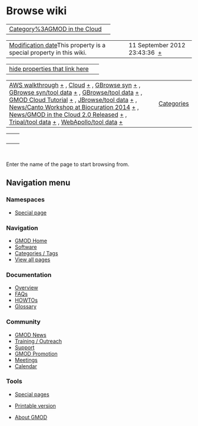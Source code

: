 



<span id="top"></span>




# <span dir="auto">Browse wiki</span>






|  |  |
|----|----|
| [Category%3AGMOD in the Cloud](/wiki/Category%3AGMOD_in_the_Cloud "Category%3AGMOD in the Cloud") |  |

|  |  |
|----|----|
| <span class="smw-highlighter" data-type="1" state="inline" data-title="Property"><span class="smwbuiltin">[Modification date](/wiki/Property:Modification_date "Property:Modification date")</span><span class="smwttcontent">This property is a special property in this wiki.</span></span> | <span class="smwb-value">11 September 2012 23:43:36  <span class="smwsearch">[+](/wiki/Special%3ASearchByProperty/Modification-20date/11-20September-202012-2023:43:36 "Special%3ASearchByProperty/Modification-20date/11-20September-202012-2023:43:36")</span></span> |

<span id="smw_browse_incoming"></span>

|  |  |
|----|----|
| [hide properties that link here](/mediawiki/index.php?title=Special:Browse&offset=0&dir=out&article=Category%3AGMOD+in+the+Cloud)  |  |

|  |  |
|----|----|
| <span class="smwb-ivalue">[AWS walkthrough](/wiki/AWS_walkthrough "AWS walkthrough") <span class="smwbrowse">[+](/wiki/Special%3ABrowse/AWS-20walkthrough "Special%3ABrowse/AWS-20walkthrough")</span></span> , <span class="smwb-ivalue">[Cloud](/wiki/Cloud "Cloud") <span class="smwbrowse">[+](/wiki/Special%3ABrowse/Cloud "Special%3ABrowse/Cloud")</span></span> , <span class="smwb-ivalue">[GBrowse syn](/wiki/GBrowse_syn "GBrowse syn") <span class="smwbrowse">[+](/wiki/Special%3ABrowse/GBrowse-20syn "Special%3ABrowse/GBrowse-20syn")</span></span> , <span class="smwb-ivalue">[GBrowse syn/tool data](/wiki/GBrowse_syn/tool_data "GBrowse syn/tool data") <span class="smwbrowse">[+](/wiki/Special%3ABrowse/GBrowse-20syn-2Ftool-20data "Special%3ABrowse/GBrowse-20syn-2Ftool-20data")</span></span> , <span class="smwb-ivalue">[GBrowse/tool data](/wiki/GBrowse/tool_data "GBrowse/tool data") <span class="smwbrowse">[+](/wiki/Special%3ABrowse/GBrowse-2Ftool-20data "Special%3ABrowse/GBrowse-2Ftool-20data")</span></span> , <span class="smwb-ivalue">[GMOD Cloud Tutorial](/wiki/GMOD_Cloud_Tutorial "GMOD Cloud Tutorial") <span class="smwbrowse">[+](/wiki/Special%3ABrowse/GMOD-20Cloud-20Tutorial "Special%3ABrowse/GMOD-20Cloud-20Tutorial")</span></span> , <span class="smwb-ivalue">[JBrowse/tool data](/wiki/JBrowse/tool_data "JBrowse/tool data") <span class="smwbrowse">[+](/wiki/Special%3ABrowse/JBrowse-2Ftool-20data "Special%3ABrowse/JBrowse-2Ftool-20data")</span></span> , <span class="smwb-ivalue">[News/Canto Workshop at Biocuration 2014](/wiki/News/Canto_Workshop_at_Biocuration_2014 "News/Canto Workshop at Biocuration 2014") <span class="smwbrowse">[+](/wiki/Special%3ABrowse/News-2FCanto-20Workshop-20at-20Biocuration-202014 "Special%3ABrowse/News-2FCanto-20Workshop-20at-20Biocuration-202014")</span></span> , <span class="smwb-ivalue">[News/GMOD in the Cloud 2.0 Released](/wiki/News/GMOD_in_the_Cloud_2.0_Released "News/GMOD in the Cloud 2.0 Released") <span class="smwbrowse">[+](/wiki/Special%3ABrowse/News-2FGMOD-20in-20the-20Cloud-202.0-20Released "Special%3ABrowse/News-2FGMOD-20in-20the-20Cloud-202.0-20Released")</span></span> , <span class="smwb-ivalue">[Tripal/tool data](/wiki/Tripal/tool_data "Tripal/tool data") <span class="smwbrowse">[+](/wiki/Special%3ABrowse/Tripal-2Ftool-20data "Special%3ABrowse/Tripal-2Ftool-20data")</span></span> , <span class="smwb-ivalue">[WebApollo/tool data](/wiki/WebApollo/tool_data "WebApollo/tool data") <span class="smwbrowse">[+](/wiki/Special%3ABrowse/WebApollo-2Ftool-20data "Special%3ABrowse/WebApollo-2Ftool-20data")</span></span> | [Categories](/wiki/Special%3ACategories "Special%3ACategories") |

|     |     |
|-----|-----|
|     |     |

 

Enter the name of the page to start browsing from.  








## Navigation menu



### Namespaces

- <span id="ca-nstab-special">[Special
  page](/wiki/Special%3ABrowse/Category%3AGMOD_in_the_Cloud "This is a special page, you cannot edit the page itself")</span>


### 




<a href="/wiki/Main_Page"
style="background-image: url(http://gmod.org/images/GMOD-cogs.png);"
title="Visit the main page"></a>


### Navigation



- <span id="n-GMOD-Home">[GMOD Home](/wiki/Main_Page)</span>
- <span id="n-Software">[Software](/wiki/GMOD_Components)</span>
- <span id="n-Categories-.2F-Tags">[Categories /
  Tags](/wiki/Categories)</span>
- <span id="n-View-all-pages">[View all
  pages](/wiki/Special:AllPages)</span>




### Documentation



- <span id="n-Overview">[Overview](/wiki/Overview)</span>
- <span id="n-FAQs">[FAQs](/wiki/Category%3AFAQ)</span>
- <span id="n-HOWTOs">[HOWTOs](/wiki/Category%3AHOWTO)</span>
- <span id="n-Glossary">[Glossary](/wiki/Glossary)</span>




### Community



- <span id="n-GMOD-News">[GMOD News](/wiki/GMOD_News)</span>
- <span id="n-Training-.2F-Outreach">[Training /
  Outreach](/wiki/Training_and_Outreach)</span>
- <span id="n-Support">[Support](/wiki/Support)</span>
- <span id="n-GMOD-Promotion">[GMOD
  Promotion](/wiki/GMOD_Promotion)</span>
- <span id="n-Meetings">[Meetings](/wiki/Meetings)</span>
- <span id="n-Calendar">[Calendar](/wiki/Calendar)</span>




### Tools



- <span id="t-specialpages"><a href="/wiki/Special%3ASpecialPages" accesskey="q"
  title="A list of all special pages [q]">Special pages</a></span>
- <span id="t-print"><a
  href="/mediawiki/index.php?title=Special%3ABrowse/Category%3AGMOD_in_the_Cloud&amp;printable=yes"
  rel="alternate" accesskey="p"
  title="Printable version of this page [p]">Printable version</a></span>





- <span id="footer-places-about">[About
  GMOD](/wiki/GMOD%3AAbout "GMOD%3AAbout")</span>

<!-- -->





